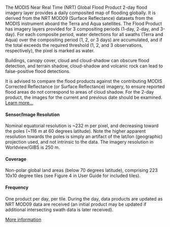 The MODIS Near Real Time (NRT) Global Flood Product 2-day flood imagery layer provides a daily composited map of flooding globally. It is derived from the NRT MOD09 (Surface Reflectance) datasets from the MODIS instrument aboard the Terra and Aqua satellites. The Flood Product has imagery layers provided for 3 compositing periods (1-day, 2-day, and 3-day). For each composite period, water detections for all swaths (Terra and Aqua) over the compositing period (1, 2, or 3 days) are accumulated, and if the total exceeds the required threshold (1, 2, and 3 observations, respectively), the pixel is marked as water.

Buildings, canopy cover, cloud and cloud-shadow can obscure flood detection, and terrain shadow, cloud-shadow and volcanic rock can lead to false-positive flood detections.

It is advised to compare the flood products against the contributing MODIS Corrected Reflectance (or Surface Reflectance) imagery, to ensure reported flood areas do not correspond to areas of cloud shadow. For the 2-day product, the images for the current and previous date should be examined.  [Learn more...](https://earthdata.nasa.gov/earth-observation-data/near-real-time/mcdwd-nrt#ed-flood-faq)

#### Sensor/Image Resolution
Nominal equatorial resolution is ~232 m per pixel, and decreasing toward the poles (~116 m at 60 degrees latitude). Note the higher apparent resolution towards the poles is simply an artifact of the lat/lon (geographic) projection used, and not intrinsic to the data. The imagery resolution in Worldview/GIBS is 250 m.

#### Coverage
Non-polar global land areas (below 70 degrees latitude), comprising 223 10x10 degree tiles (see Figure 4 in User Guide for included tiles).

#### Frequency
One product per day, per tile. During the day, data products are updated as NRT MOD09 data are received (an initial product may be updated if additional intersecting swath data is later received).

[More information](https://earthdata.nasa.gov/earth-observation-data/near-real-time/mcdwd-nrt)

